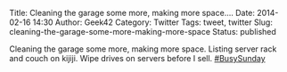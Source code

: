 Title: Cleaning the garage some more, making more space....
Date: 2014-02-16 14:30
Author: Geek42
Category: Twitter
Tags: tweet, twitter
Slug: cleaning-the-garage-some-more-making-more-space
Status: published

Cleaning the garage some more, making more space. Listing server rack
and couch on kijiji. Wipe drives on servers before I sell.
[\#BusySunday](http://twitter.com/search?q=%23BusySunday)
